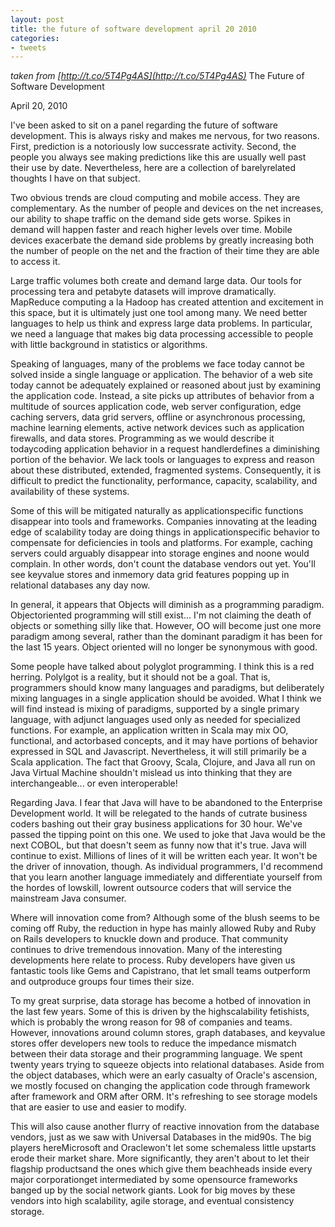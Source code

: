 ```yaml
---
layout: post
title: the future of software development april 20 2010
categories:
- tweets
---
```

*taken from [http://t.co/5T4Pg4AS](http://t.co/5T4Pg4AS)*
The Future of Software Development

April 20, 2010

I've been asked to sit on a panel regarding the future of software development. This is always risky and makes me nervous, for two reasons. First, prediction is a notoriously low successrate activity. Second, the people you always see making predictions like this are usually well past their use by date. Nevertheless, here are a collection of barelyrelated thoughts I have on that subject.

Two obvious trends are cloud computing and mobile access. They are complementary. As the number of people and devices on the net increases, our ability to shape traffic on the demand side gets worse. Spikes in demand will happen faster and reach higher levels over time. Mobile devices exacerbate the demand side problems by greatly increasing both the number of people on the net and the fraction of their time they are able to access it.

Large traffic volumes both create and demand large data. Our tools for processing tera and petabyte datasets will improve dramatically. MapReduce computing a la Hadoop has created attention and excitement in this space, but it is ultimately just one tool among many. We need better languages to help us think and express large data problems. In particular, we need a language that makes big data processing accessible to people with little background in statistics or algorithms.

Speaking of languages, many of the problems we face today cannot be solved inside a single language or application. The behavior of a web site today cannot be adequately explained or reasoned about just by examining the application code. Instead, a site picks up attributes of behavior from a multitude of sources application code, web server configuration, edge caching servers, data grid servers, offline or asynchronous processing, machine learning elements, active network devices such as application firewalls, and data stores. Programming as we would describe it todaycoding application behavior in a request handlerdefines a diminishing portion of the behavior. We lack tools or languages to express and reason about these distributed, extended, fragmented systems. Consequently, it is difficult to predict the functionality, performance, capacity, scalability, and availability of these systems.

Some of this will be mitigated naturally as applicationspecific functions disappear into tools and frameworks. Companies innovating at the leading edge of scalability today are doing things in applicationspecific behavior to compensate for deficiencies in tools and platforms. For example, caching servers could arguably disappear into storage engines and noone would complain. In other words, don't count the database vendors out yet. You'll see keyvalue stores and inmemory data grid features popping up in relational databases any day now.

In general, it appears that Objects will diminish as a programming paradigm. Objectoriented programming will still exist... I'm not claiming the death of objects or something silly like that. However, OO will become just one more paradigm among several, rather than the dominant paradigm it has been for the last 15 years. Object oriented will no longer be synonymous with good.

Some people have talked about polyglot programming. I think this is a red herring. Polylgot is a reality, but it should not be a goal. That is, programmers should know many languages and paradigms, but deliberately mixing languages in a single application should be avoided. What I think we will find instead is mixing of paradigms, supported by a single primary language, with adjunct languages used only as needed for specialized functions. For example, an application written in Scala may mix OO, functional, and actorbased concepts, and it may have portions of behavior expressed in SQL and Javascript. Nevertheless, it will still primarily be a Scala application. The fact that Groovy, Scala, Clojure, and Java all run on Java Virtual Machine shouldn't mislead us into thinking that they are interchangeable... or even interoperable!

Regarding Java. I fear that Java will have to be abandoned to the Enterprise Development world. It will be relegated to the hands of cutrate business coders bashing out their gray business applications for 30  hour. We've passed the tipping point on this one. We used to joke that Java would be the next COBOL, but that doesn't seem as funny now that it's true. Java will continue to exist. Millions of lines of it will be written each year. It won't be the driver of innovation, though. As individual programmers, I'd recommend that you learn another language immediately and differentiate yourself from the hordes of lowskill, lowrent outsource coders that will service the mainstream Java consumer.

Where will innovation come from? Although some of the blush seems to be coming off Ruby, the reduction in hype has mainly allowed Ruby and Ruby on Rails developers to knuckle down and produce. That community continues to drive tremendous innovation. Many of the interesting developments here relate to process. Ruby developers have given us fantastic tools like Gems and Capistrano, that let small teams outperform and outproduce groups four times their size.

To my great surprise, data storage has become a hotbed of innovation in the last few years. Some of this is driven by the highscalability fetishists, which is probably the wrong reason for 98 of companies and teams. However, innovations around column stores, graph databases, and keyvalue stores offer developers new tools to reduce the impedance mismatch between their data storage and their programming language. We spent twenty years trying to squeeze objects into relational databases. Aside from the object databases, which were an early casualty of Oracle's ascension, we mostly focused on changing the application code through framework after framework and ORM after ORM. It's refreshing to see storage models that are easier to use and easier to modify.

This will also cause another flurry of reactive innovation from the database vendors, just as we saw with Universal Databases in the mid90s. The big players hereMicrosoft and Oraclewon't let some schemaless little upstarts erode their market share. More significantly, they aren't about to let their flagship productsand the ones which give them beachheads inside every major corporationget intermediated by some opensource frameworks banged up by the social network giants. Look for big moves by these vendors into high scalability, agile storage, and eventual consistency storage.

